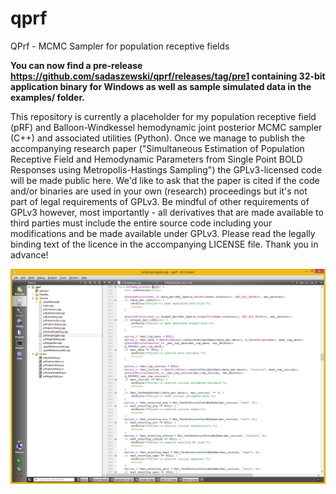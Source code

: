 # qprf
QPrf - MCMC Sampler for population receptive fields

<strong>You can now find a pre-release https://github.com/sadaszewski/qprf/releases/tag/pre1 containing 32-bit application binary for Windows as well as sample simulated data in the examples/ folder.</strong>

This repository is currently a placeholder for my population receptive field (pRF) and Balloon-Windkessel hemodynamic joint posterior MCMC sampler (C++) and associated utilities (Python). Once we manage to publish the accompanying research paper ("Simultaneous Estimation of Population Receptive Field and Hemodynamic Parameters from Single Point BOLD Responses using Metropolis-Hastings Sampling") the GPLv3-licensed code will be made public here. We'd like to ask that the paper is cited if the code and/or binaries are used in your own (research) proceedings but it's not part of legal requirements of GPLv3. Be mindful of other requirements of GPLv3 however, most importantly - all derivatives that are made available to third parties must include the entire source code including your modifications and be made available under GPLv3. Please read the legally binding text of the licence in the accompanying LICENSE file. Thank you in advance!

![QPrf code in Qt Creator Screenshot](qprf_screenshot.png)
